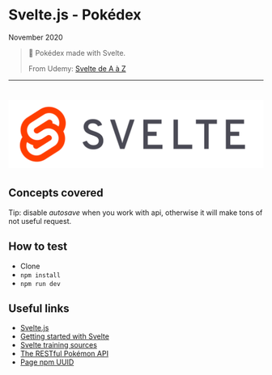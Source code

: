 # Svelte.js - Pokédex

November 2020

> 🔨  Pokédex made with Svelte.
>
> From Udemy: [Svelte de A à Z](https://www.udemy.com/course/svelte-de-a-a-z/)

* * *

<h1 align="center">
    <img src="_readme-img/svelte-logo.png">
</h1>

## Concepts covered

Tip: disable *autosave* when you work with api, otherwise it will make tons of not useful request.

## How to test

- Clone
- `npm install`
- `npm run dev`

## Useful links

- [Svelte.js](https://svelte.dev/)
- [Getting started with Svelte](https://developer.mozilla.org/en-US/docs/Learn/Tools_and_testing/Client-side_JavaScript_frameworks/Svelte_getting_started)
- [Svelte training sources](https://github.com/Ziratsu/SourceSvelte)
- [The RESTful Pokémon API](https://pokeapi.co/)
- [Page npm UUID](https://www.npmjs.com/package/uuid)
